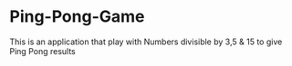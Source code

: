 # Ping-Pong-Game
This is an application that play with Numbers divisible by 3,5 &amp; 15 to give Ping Pong results

